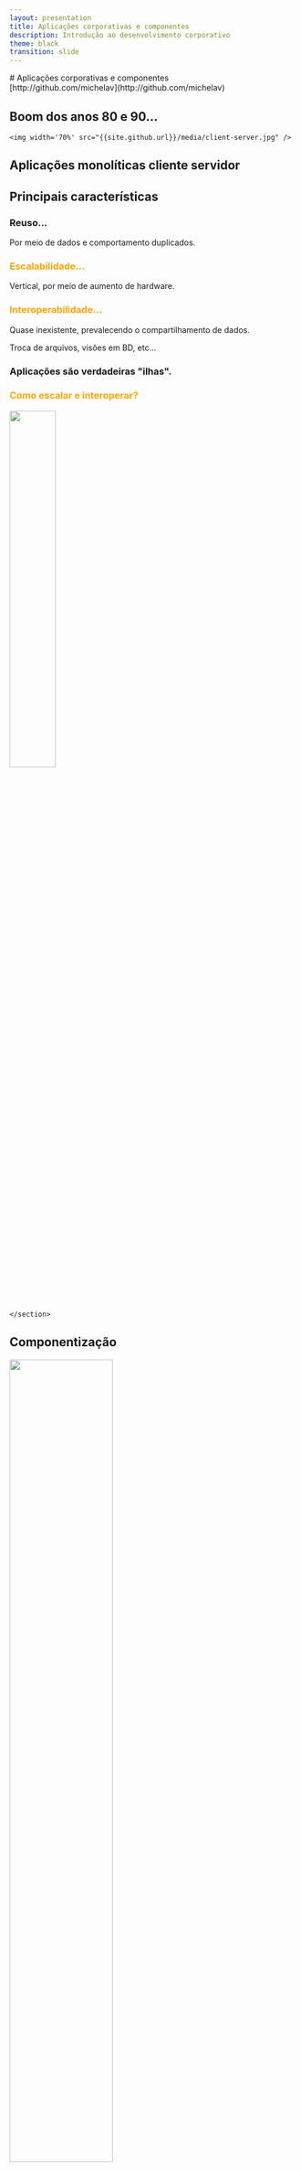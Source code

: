 ```yaml
---
layout: presentation
title: Aplicações corporativas e componentes
description: Introdução ao desenvolvimento corporativo
theme: black
transition: slide
---
```


<section data-markdown>
    # Aplicações corporativas e componentes
</section>
<section data-markdown>
    [http://github.com/michelav](http://github.com/michelav)
</section>
<section>
    <h2>Boom dos anos 80 e 90...</h2>

    <img width='70%' src="{{site.github.url}}/media/client-server.jpg" />
</section>
<section>
    <h2>Aplicações monolíticas cliente servidor</h2>
    <section><h2>Principais características</h2></section>
    <section>
        <h3>Reuso...</h3>
        <p>Por meio de dados e comportamento duplicados.</p>
    </section>
    <section>
        <h3 style="color: orange">Escalabilidade...</h3>
        <p>Vertical, por meio de aumento de hardware.</p>
    </section>
    <section>
        <h3 style="color: orange">Interoperabilidade...</h3>
        <p>Quase inexistente, prevalecendo o compartilhamento  de dados.</p>
        <p class="fragment">Troca de arquivos, visões em BD, etc...</p>
        <h3 class="fragment">Aplicações são verdadeiras "ilhas".</h3>
    </section>
    <section>
        <h3 style="color: orange">Como escalar e interoperar?</h3>
        <img width='40%' src="{{site.github.url}}/media/interoperability.jpg" />

    </section>
</section>
<section>
    <h2>Componentização</h2>
    <img width='60%' height="60%" src="{{site.github.url}}/media/componentization.jpg" />
</section>
<section>
    <h1>Componente</h1>
    <section>
        <h3 style="color: orange">Definição</h3>
        <p>Artefato (ou conjunto de artefatos) que forma uma unidade
        de
        <span class="fragment grow highlight-blue" data-fragment-index="1">
        comportamento</span>
        e <span class="fragment grow highlight-blue" data-fragment-index="1">interface</span>
        bem definidos e pode ser implantado, testado,
        <span class="fragment grow highlight-blue" data-fragment-index="1">composto</span>
        e <span class="fragment grow highlight-blue" data-fragment-index="1">reusado</span>
        de forma independente.</p>
    </section>
    <section>
        <img width='60%' height="60%" src="{{site.github.url}}/media/circuit-board.png">
    </section>
    <section>
        <h3 style="color: orange">Demanda...</h3>
        Chamada Remota &bull;
        Balanceamento &bull;
        Integração &bull;
        Controle Transacional &bull;
        Auditoria &bull;
        Threading &bull;
        Assincronia &bull;
        Pooling &bull;
        Segurança &bull;
        Caching
    </section>
    <section tagcloud>
        <span style="padding-left: 0.35em; padding-right: 0.35em; line-height: 90%;" tagcloud-weight='80'>EJB</span>
        <span style="padding-left: 0.35em; padding-right: 0.35em; line-height: 90%;" tagcloud-weight='15'>DCOM</span>
        <span style="padding-left: 0.35em; padding-right: 0.35em; line-height: 90%;" tagcloud-weight='25'>ActiveX</span>
        <span style="padding-left: 0.35em; padding-right: 0.35em; line-height: 90%;" tagcloud-weight='35'>Corba</span>
        <span style="padding-left: 0.35em; padding-right: 0.35em; line-height: 90%;" tagcloud-weight='55'>OLE</span>
        <span style="padding-left: 0.35em; padding-right: 0.35em; line-height: 90%;" tagcloud-weight='40'>Servlets</span>
        <span style="padding-left: 0.35em; padding-right: 0.35em; line-height: 90%;" tagcloud-weight='80'>Spring</span>
    </section>
</section>
<section>
    <h2>Plataforma JEE</h2>
    <section>
        <p>Plataforma Java para o desenvolvimento de aplicações corporativas utilizando
        <span class="fragment grow highlight-blue">componentes distribuídos</span> com suporte a segurança, escalabilidade e alta
        disponibilidade.</p>
    </section>
    <section>
        <img width='80%' height="80%" src="{{site.github.url}}/media/jee_history.png">
    </section>
    <section>
        <h3>Camadas</h3>
        <img width="40%" src="{{site.github.url}}/media/jee_tiers.png" />
    </section>
</section>
<section>
    <h2>Containers</h2>
        <section>
            <p>Fornecem o ambiente propício para a execução de aplicações JEE. Estão para
            os componentes da plataforma JEE assim como o S.O. está para as aplicações ou
            como a placa está para seus CIs.</p>
        </section>
        <section>
            <h3>Principais serviços</h3>
            <ul>
                <li>Localização</li>
                <li>Invocação remota</li>
                <li>Controle Transacional</li>
                <li>Segurança</li>
                <li>Escalonamento de recursos</li>
            </ul>
        </section>
        <section>
            <img width="20%" src="{{site.github.url}}/media/was.jpg" />
            <img width="20%" src="{{site.github.url}}/media/wildfly.png" />
            <img width="20%" src="{{site.github.url}}/media/jboss.svg" />
            <img width="20%" src="{{site.github.url}}/media/glassfish.jpg" />
        </section>
</section>
<section>
    <h2>Resumindo...</h2>
    <section>
        <h3>Proliferação de aplicações</h3>
        <p>O crescimento da TI nas décadas de 80 e 90 alavancaram a criação de aplicações monolíticas.
        Os procedimentos, antes manuais, foram automatizados na forma de sistemas.</p>
    </section>
    <section>
        <h3>Críticas ao modelo arquitetural</h3>
        <p>Com a necessidade de integração entre os sistemas começou-se a perceber
        a necessidade de uma nova arquitetura que promovesse o reuso, integração
        e escalabilidade.</p>
    </section>
    <section>
        <h3>Plataforma JEE</h3>
        <p>A plataforma JEE foi concebida para fornecer um ambiente onde componentes
        distribuídos colaboram entre si para atender os requisitos funcionais e
        não funcionais dos usuários.</p>
    </section>
    <section>
        <h3>Containers</h3>
        <p>Para que esses componentes executem, eles necessitam de um ambiente propício que
        forneça serviços como segurança, localização, controle transacional, etc.</p>
    </section>
</section>
<section>
    <h2>E quem são esses componentes?</h2>
     <span class="fragment"><a href="{{site.github.url}}/presentations/ejbs.html"><img src="{{site.github.url}}/media/bean-320x290.png"></a></span>
</section>

